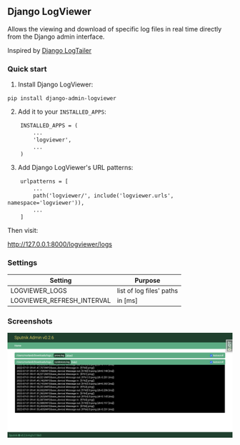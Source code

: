 ## Django LogViewer

Allows the viewing and download of specific log files in real time directly from the Django admin interface.

Inspired by [Django LogTailer](https://github.com/fireantology/django-logtailer)

### Quick start

1) Install Django LogViewer:

```
pip install django-admin-logviewer
```

2) Add it to your `INSTALLED_APPS`:


```
    INSTALLED_APPS = (
        ...
        'logviewer',
        ...
    )
```

3) Add Django LogViewer's URL patterns:


```
    urlpatterns = [
        ...
        path('logviewer/', include('logviewer.urls', namespace='logviewer')),
        ...
    ]
```

Then visit:

http://127.0.0.1:8000/logviewer/logs


### Settings

| Setting | Purpose |
|---|---|
| LOGVIEWER_LOGS | list of log files' paths |
| LOGVIEWER_REFRESH_INTERVAL | in [ms] |


### Screenshots

![index](./screenshots/index.png)

